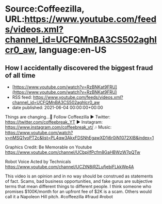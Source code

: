 # Source:Coffeezilla, URL:https://www.youtube.com/feeds/videos.xml?channel_id=UCFQMnBA3CS502aghlcr0_aw, language:en-US

## How I accidentally discovered the biggest fraud of all time
 - [https://www.youtube.com/watch?v=RzBNKat9FRU](https://www.youtube.com/watch?v=RzBNKat9FRU)
 - RSS feed: https://www.youtube.com/feeds/videos.xml?channel_id=UCFQMnBA3CS502aghlcr0_aw
 - date published: 2021-06-04 00:00:00+00:00

Things are changing...🤖
Follow Coffeezilla
► Twitter: https://twitter.com/coffeebreak_YT
► Instagram: https://www.instagram.com/coffeebreak_yt/
🎶 Music: https://www.youtube.com/watch?v=nMSQ1yoPT2c&list=PL4qw3AkxFDSNhEgawXD1j6r0iN1072XIB&index=1

Graphics Credit: Be Memorable on Youtube https://www.youtube.com/channel/UCbpjIfPcfm8GaHBWzW7pQTw

Robot Voice Acted by Technicals 
https://www.youtube.com/channel/UCZtN8iRZLufjebiFLkkWe4A

This video is an opinion and in no way should be construed as statements of fact. Scams, bad business opportunities, and fake gurus are subjective terms that mean different things to different people. I think someone who promises $100K/month for an upfront fee of $2K is a scam. Others would call it a Napoleon Hill pitch.
#coffeezilla #fraud #robot

